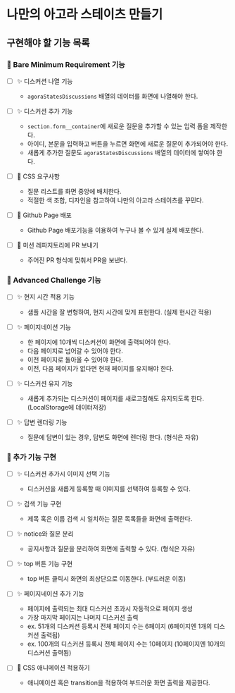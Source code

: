 # 나만의 아고라 스테이츠 만들기

## 구현해야 할 기능 목록

### 📌 Bare Minimum Requirement 기능

- [ ] ✨ 디스커션 나열 기능
  - `agoraStatesDiscussions` 배열의 데이터를 화면에 나열해야 한다.

- [ ] ✨ 디스커션 추가 기능
  - `section.form__container`에 새로운 질문을 추가할 수 있는 입력 폼을 제작한다.
  - 아이디, 본문을 입력하고 버튼을 누르면 화면에 새로운 질문이 추가되어야 한다.
  - 새롭게 추가한 질문도 `agoraStatesDiscussions` 배열의 데이터에 쌓여야 한다.

- [ ] 🎨 CSS 요구사항
  - 질문 리스트를 화면 중앙에 배치한다.
  - 적절한 색 조합, 디자인을 참고하여 나만의 아고라 스테이츠를 꾸민다.

- [ ] 🚀 Github Page 배포
  - Github Page 배포기능을 이용하여 누구나 볼 수 있게 실제 배포한다.

- [ ] 🚀 미션 레파지토리에 PR 보내기
  - 주어진 PR 형식에 맞춰서 PR을 보낸다.

### 📌 Advanced Challenge 기능

- [ ] ✨ 현지 시간 적용 기능
  - 샘플 시간을 잘 변형하여, 현지 시간에 맞게 표현한다. (실제 현시간 적용)

- [ ] ✨ 페이지네이션 기능
  - 한 페이지에 10개씩 디스커션이 화면에 출력되어야 한다.
  - 다음 페이지로 넘어갈 수 있어야 한다.
  - 이전 페이지로 돌아올 수 있어야 한다.
  - 이전, 다음 페이지가 없다면 현재 페이지를 유지해야 한다.

- [ ] ✨ 디스커션 유지 기능
  - 새롭게 추가되는 디스커션이 페이지를 새로고침해도 유지되도록 한다. (LocalStorage에 데이터저장)

- [ ] ✨ 답변 렌더링 기능
  - 질문에 답변이 있는 경우, 답변도 화면에 렌더링 한다. (형식은 자유)

### 📌 추가 기능 구현

- [ ] ✨ 디스커션 추가시 이미지 선택 기능
  - 디스커션을 새롭게 등록할 때 이미지를 선택하여 등록할 수 있다.

- [ ] ✨ 검색 기능 구현
  - 제목 혹은 이름 검색 시 일치하는 질문 목록들을 화면에 출력한다.

- [ ] ✨ notice와 질문 분리
  - 공지사항과 질문을 분리하여 화면에 출력할 수 있다. (형식은 자유)

- [ ] ✨ top 버튼 기능 구현
  - top 버튼 클릭시 화면의 최상단으로 이동한다. (부드러운 이동)

- [ ] ✨ 페이지네이션 추가 기능
  - 페이지에 출력되는 최대 디스커션 초과시 자동적으로 페이지 생성
  - 가장 마지막 페이지는 나머지 디스커션 출력
  - ex. 51개의 디스커션 등록시 전체 페이지 수는 6페이지 (6페이지엔 1개의 디스커션 출력됨)
  - ex. 100개의 디스커션 등록시 전체 페이지 수는 10페이지 (10페이지엔 10개의 디스커션 출력됨)

- [ ] 🎨 CSS 애니메이션 적용하기
  - 애니메이션 혹은 transition을 적용하여 부드러운 화면 출력을 제공한다.

